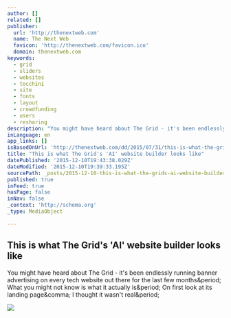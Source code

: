 ```yaml
---
author: []
related: []
publisher:
  url: 'http://thenextweb.com'
  name: The Next Web
  favicon: 'http://thenextweb.com/favicon.ico'
  domain: thenextweb.com
keywords:
  - grid
  - sliders
  - websites
  - tocchini
  - site
  - fonts
  - layout
  - crowdfunding
  - users
  - resharing
description: "You might have heard about The Grid - it's been endlessly running banner advertising on every tech website out there for the last few months. What you might not know is what it actually is. On first look at its landing page, I thought it wasn't real."
inLanguage: en
app_links: []
isBasedOnUrl: 'http://thenextweb.com/dd/2015/07/31/this-is-what-the-grids-ai-website-builder-looks-like/'
title: "This is what The Grid's 'AI' website builder looks like"
datePublished: '2015-12-10T19:43:38.029Z'
dateModified: '2015-12-10T19:39:33.195Z'
sourcePath: _posts/2015-12-10-this-is-what-the-grids-ai-website-builder-looks-like.md
published: true
inFeed: true
hasPage: false
inNav: false
_context: 'http://schema.org'
_type: MediaObject

---
```

<article style=""><h1>This is what The Grid's 'AI' website builder looks like</h1><p>You might have heard about The Grid - it's been endlessly running banner advertising on every tech website out there for the last few months&amp;period; What you might not know is what it actually is&amp;period; On first look at its landing page&amp;comma; I thought it wasn't real&amp;period;</p><img src="http://cdn1.tnwcdn.com/wp-content/blogs.dir/1/files/2015/07/keychain.jpg" /></article>